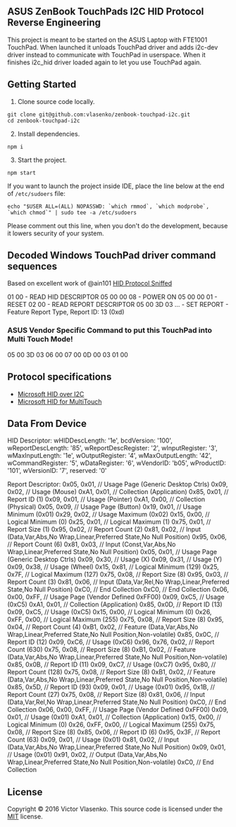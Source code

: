 ## ASUS ZenBook TouchPads I2C HID Protocol Reverse Engineering

This project is meant to be started on the ASUS Laptop with FTE1001 TouchPad. When launched it unloads TouchPad driver 
and adds i2c-dev driver instead to communicate with TouchPad in userspace. When it finishes i2c_hid driver loaded again to
let you use TouchPad again.

## Getting Started

1. Clone source code locally.

  ```
  git clone git@github.com:vlasenko/zenbook-touchpad-i2c.git
  cd zenbook-touchpad-i2c
  ```

2. Install dependencies.

  ```
  npm i
  ```

3. Start the project.

  ```
  npm start
  ```


If you want to launch the project inside IDE, place the line below at the end of `/etc/sudoers` file:
``` shell
echo "$USER ALL=(ALL) NOPASSWD: `which rmmod`, `which modprobe`, `which chmod`" | sudo tee -a /etc/sudoers
```

Please comment out this line, when you don't do the development, because it lowers security of your system.

## Decoded Windows TouchPad driver command sequences
Based on excellent work of @ain101 [HID Protocol Sniffed]

01 00 - READ HID DESCRIPTOR
05 00 00 08 - POWER ON
05 00 00 01 - RESET
02 00 - READ REPORT DESCRIPTOR
05 00 3D 03 ... - SET REPORT - Feature Report Type, Report ID: 13 (0xd)

### ASUS Vendor Specific Command to put this TouchPad into Multi Touch Mode!
05 00 3D 03 06 00 07 00 0D 00 03 01 00

## Protocol specifications
- [Microsoft HID over I2C]
- [Microsoft HID for MultiTouch]

## Data From Device

HID Descriptor:
wHIDDescLength: '1e',
bcdVersion: '100',
wReportDescLength: '85',
wReportDescRegister: '2',
wInputRegister: '3',
wMaxInputLength: '1e',
wOutputRegister: '4',
wMaxOutputLength: '42',
wCommandRegister: '5',
wDataRegister: '6',
wVendorID: 'b05',
wProductID: '101',
wVersionID: '7',
reserved: '0'

Report Descriptor:
0x05, 0x01,        // Usage Page (Generic Desktop Ctrls)
0x09, 0x02,        // Usage (Mouse)
0xA1, 0x01,        // Collection (Application)
0x85, 0x01,        //   Report ID (1)
0x09, 0x01,        //   Usage (Pointer)
0xA1, 0x00,        //   Collection (Physical)
0x05, 0x09,        //     Usage Page (Button)
0x19, 0x01,        //     Usage Minimum (0x01)
0x29, 0x02,        //     Usage Maximum (0x02)
0x15, 0x00,        //     Logical Minimum (0)
0x25, 0x01,        //     Logical Maximum (1)
0x75, 0x01,        //     Report Size (1)
0x95, 0x02,        //     Report Count (2)
0x81, 0x02,        //     Input (Data,Var,Abs,No Wrap,Linear,Preferred State,No Null Position)
0x95, 0x06,        //     Report Count (6)
0x81, 0x03,        //     Input (Const,Var,Abs,No Wrap,Linear,Preferred State,No Null Position)
0x05, 0x01,        //     Usage Page (Generic Desktop Ctrls)
0x09, 0x30,        //     Usage (X)
0x09, 0x31,        //     Usage (Y)
0x09, 0x38,        //     Usage (Wheel)
0x15, 0x81,        //     Logical Minimum (129)
0x25, 0x7F,        //     Logical Maximum (127)
0x75, 0x08,        //     Report Size (8)
0x95, 0x03,        //     Report Count (3)
0x81, 0x06,        //     Input (Data,Var,Rel,No Wrap,Linear,Preferred State,No Null Position)
0xC0,              //   End Collection
0xC0,              // End Collection
0x06, 0x00, 0xFF,  // Usage Page (Vendor Defined 0xFF00)
0x09, 0xC5,        // Usage (0xC5)
0xA1, 0x01,        // Collection (Application)
0x85, 0x0D,        //   Report ID (13)
0x09, 0xC5,        //   Usage (0xC5)
0x15, 0x00,        //   Logical Minimum (0)
0x26, 0xFF, 0x00,  //   Logical Maximum (255)
0x75, 0x08,        //   Report Size (8)
0x95, 0x04,        //   Report Count (4)
0xB1, 0x02,        //   Feature (Data,Var,Abs,No Wrap,Linear,Preferred State,No Null Position,Non-volatile)
0x85, 0x0C,        //   Report ID (12)
0x09, 0xC6,        //   Usage (0xC6)
0x96, 0x76, 0x02,  //   Report Count (630)
0x75, 0x08,        //   Report Size (8)
0xB1, 0x02,        //   Feature (Data,Var,Abs,No Wrap,Linear,Preferred State,No Null Position,Non-volatile)
0x85, 0x0B,        //   Report ID (11)
0x09, 0xC7,        //   Usage (0xC7)
0x95, 0x80,        //   Report Count (128)
0x75, 0x08,        //   Report Size (8)
0xB1, 0x02,        //   Feature (Data,Var,Abs,No Wrap,Linear,Preferred State,No Null Position,Non-volatile)
0x85, 0x5D,        //   Report ID (93)
0x09, 0x01,        //   Usage (0x01)
0x95, 0x1B,        //   Report Count (27)
0x75, 0x08,        //   Report Size (8)
0x81, 0x06,        //   Input (Data,Var,Rel,No Wrap,Linear,Preferred State,No Null Position)
0xC0,              // End Collection
0x06, 0x00, 0xFF,  // Usage Page (Vendor Defined 0xFF00)
0x09, 0x01,        // Usage (0x01)
0xA1, 0x01,        // Collection (Application)
0x15, 0x00,        //   Logical Minimum (0)
0x26, 0xFF, 0x00,  //   Logical Maximum (255)
0x75, 0x08,        //   Report Size (8)
0x85, 0x06,        //   Report ID (6)
0x95, 0x3F,        //   Report Count (63)
0x09, 0x01,        //   Usage (0x01)
0x81, 0x02,        //   Input (Data,Var,Abs,No Wrap,Linear,Preferred State,No Null Position)
0x09, 0x01,        //   Usage (0x01)
0x91, 0x02,        //   Output (Data,Var,Abs,No Wrap,Linear,Preferred State,No Null Position,Non-volatile)
0xC0,              // End Collection

## License
Copyright © 2016 Victor Vlasenko. This source code is licensed under the [MIT] license.

[MIT]: LICENSE
[Microsoft HID over I2C]: http://download.microsoft.com/download/7/d/d/7dd44bb7-2a7a-4505-ac1c-7227d3d96d5b/hid-over-i2c-protocol-spec-v1-0.docx
[Microsoft HID for MultiTouch]: https://www.google.com/url?sa=t&rct=j&q=&esrc=s&source=web&cd=1&cad=rja&uact=8&ved=0ahUKEwj71NnfxqjQAhWGtxoKHZ_VDMIQFggZMAA&url=http%3A%2F%2Fdownload.microsoft.com%2Fdownload%2Fa%2Fd%2Ff%2Fadf1347d-08dc-41a4-9084-623b1194d4b2%2Fdigitizerdrvs_touch.docx&usg=AFQjCNGJTf0cCfNaDVyONvraOcJnAzNgkw&sig2=z2igbUN9UDKcwGgkBmx2SQ&bvm=bv.138493631,d.d2s
[HID Protocol Sniffed]: https://github.com/ain101/drivers-input-touchscreen-FTS_driver/blob/master/doc/sniff/logic%20analyzer/win%20boot%20after%20grub%202.csv
